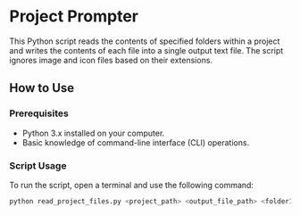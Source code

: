 # Project Prompter

This Python script reads the contents of specified folders within a project and writes the contents of each file into a single output text file. The script ignores image and icon files based on their extensions.

## How to Use

### Prerequisites

- Python 3.x installed on your computer.
- Basic knowledge of command-line interface (CLI) operations.

### Script Usage

To run the script, open a terminal and use the following command:

```sh
python read_project_files.py <project_path> <output_file_path> <folder1> <folder2> ...
